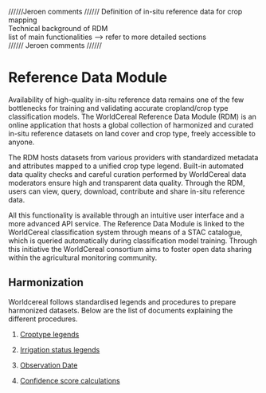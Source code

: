 //////Jeroen comments //////
Definition of in-situ reference data for crop mapping  
Technical background of RDM  
list of main functionalities --> refer to more detailed sections  
////// Jeroen comments //////   

# Reference Data Module

Availability of high-quality in-situ reference data remains one of the few bottlenecks for training and validating accurate cropland/crop type classification models. The WorldCereal Reference Data Module (RDM) is an online application that hosts a global collection of harmonized and curated in-situ reference datasets on land cover and crop type, freely accessible to anyone.   

The RDM hosts datasets from various providers with standardized metadata and attributes mapped to a unified crop type legend. Built-in automated data quality checks and careful curation performed by WorldCereal data moderators ensure high and transparent data quality. Through the RDM, users can view, query, download, contribute and share in-situ reference data.  

All this functionality is available through an intuitive user interface and a more advanced API service. The Reference Data Module is linked to the WorldCereal classification system through means of a STAC catalogue, which is queried automatically during classification model training. Through this initiative the WorldCereal consortium aims to foster open data sharing within the agricultural monitoring community.  


## Harmonization

Worldcereal follows standardised legends and procedures to prepare harmonized datasets. Below are the list of documents explaining the different procedures.

1. [Croptype legends](https://ewoc-rdm-ui.iiasa.ac.at/details/WorldCereal_crop_legend_ui_v2_20240709.pdf)

2. [Irrigation status legends](https://ewoc-rdm-ui.iiasa.ac.at/details/WorldCereal_irrigation_legend_ui_v2_20240709.pdf)

3. [Observation Date](https://ewoc-rdm-ui.iiasa.ac.at/details/WorldCereal_DerivingValidityTime_v1_1.pdf)

4. [Confidence score calculations](https://ewoc-rdm-ui.iiasa.ac.at/details/WorldCereal_ConfidenceScoreCalculations_v1_1.pdf)


